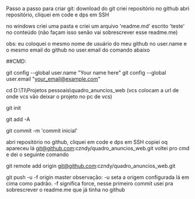 Passo a passo para criar git: 
download do git
criei repositório no github
abri repositório, cliquei em code e dps em SSH

no windows criei uma pasta e criei um arquivo 'readme.md' escrito 'teste' no conteúdo (não façam isso senão vai sobrescrever esse readme.me)

obs: eu coloquei o mesmo nome de usuário do meu github no user.name e o mesmo email do github no user.email do comando abaixo

##CMD:

git config --global user.name "Your name here"
git config --global user.email "your_email@example.com"

cd D:\TI\Projetos pessoais\quadro_anuncios_web (vcs colocam a url de onde vcs vão deixar o projeto no pc de vcs)

git init

git add -A

git commit -m 'commit inicial'


abri repositório no github, cliquei em code e dps em SSH
copiei oq apareceu lá git@github.com:czndy/quadro_anuncios_web.git
voltei pro cmd e dei o seguinte comando

git remote add origin git@github.com:czndy/quadro_anuncios_web.git

git push -u -f origin master
observação: -u seta a origem configurada lá em cima como padrão. -f significa force, nesse primeiro commit usei pra sobrescrever o readme.me que já tinha no github

